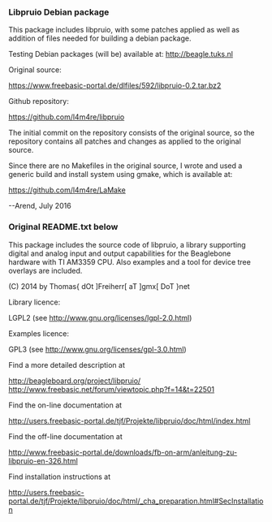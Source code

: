 ### Libpruio Debian package ###

This package includes libpruio, with some patches applied as well as
addition of files needed for building a debian package.

Testing Debian packages (will be) available at: http://beagle.tuks.nl

Original source:

 https://www.freebasic-portal.de/dlfiles/592/libpruio-0.2.tar.bz2

Github repository:

 https://github.com/l4m4re/libpruio

The initial commit on the repository consists of the original source, so
the repository contains all patches and changes as applied to the
original source. 

Since there are no Makefiles in the original source, I wrote and used a
generic build and install system using gmake, which is available at:

 https://github.com/l4m4re/LaMake
 
--Arend, July 2016

### Original README.txt below ###

This package includes the source code of libpruio, a library supporting
digital and analog input and output capabilities for the Beaglebone
hardware with TI AM3359 CPU. Also examples and a tool for device tree
overlays are included.

(C) 2014 by Thomas{ dOt ]Freiherr[ aT ]gmx[ DoT }net

Library licence:

  LGPL2 (see http://www.gnu.org/licenses/lgpl-2.0.html)

Examples licence:

  GPL3 (see http://www.gnu.org/licenses/gpl-3.0.html)

Find a more detailed description at

  http://beagleboard.org/project/libpruio/
  http://www.freebasic.net/forum/viewtopic.php?f=14&t=22501

Find the on-line documentation at

  http://users.freebasic-portal.de/tjf/Projekte/libpruio/doc/html/index.html

Find the off-line documentation at

  http://www.freebasic-portal.de/downloads/fb-on-arm/anleitung-zu-libpruio-en-326.html

Find installation instructions at

  http://users.freebasic-portal.de/tjf/Projekte/libpruio/doc/html/_cha_preparation.html#SecInstallation
